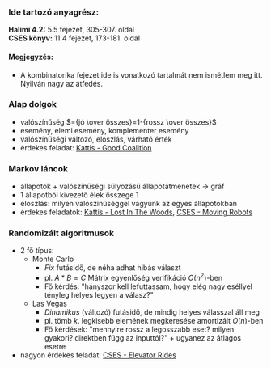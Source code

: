 ### Ide tartozó anyagrész:

**Halimi 4.2:** 5.5 fejezet, 305-307. oldal<br>
**CSES könyv:** 11.4 fejezet, 173-181. oldal

#### Megjegyzés:

- A kombinatorika fejezet ide is vonatkozó tartalmát nem ismétlem meg itt. Nyilván nagy az átfedés.

### Alap dolgok

- valószínűség $={jó \over összes}=1-{rossz \over összes}$
- esemény, elemi esemény, komplementer esemény
- valószínűségi változó, eloszlás, várható érték
- érdekes feladat:
[Kattis - Good Coalition](https://open.kattis.com/problems/goodcoalition)

### Markov láncok

- állapotok $+$ valószínűségi súlyozású állapotátmenetek $\rightarrow$ gráf
- 1 állapotból kivezető élek összege 1
- eloszlás: milyen valószínűséggel vagyunk az egyes állapotokban
- érdekes feladatok:
[Kattis - Lost In The Woods](https://open.kattis.com/problems/lostinthewoods),
[CSES - Moving Robots](https://cses.fi/problemset/task/1726)

### Randomizált algoritmusok

- 2 fő típus:
    - Monte Carlo
        - *Fix* futásidő, de néha adhat hibás választ
        - pl. $A \ast B=C$ Mátrix egyenlőség verifikáció $O(n^2)$-ben
        - Fő kérdés: "hányszor kell lefuttassam, hogy elég nagy eséllyel tényleg helyes legyen a válasz?"
    - Las Vegas
        - *Dinamikus* (változó) futásidő, de mindig helyes válasszal áll meg
        - pl. tömb $k$. legkisebb elemének megkeresése amortizált $O(n)$-ben
        - Fő kérdések: "mennyire rossz a legosszabb eset? milyen gyakori? direktben függ az inputtól?" + ugyanez az átlagos esetre
- nagyon érdekes feladat:
[CSES - Elevator Rides](https://cses.fi/problemset/task/1653)